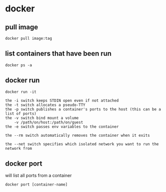 # docker

## pull image
```
docker pull image:tag
```
## list containers that have been run
```
docker ps -a
```
## docker run

    docker run -it

    the -i switch keeps STDIN open even if not attached
    the -t switch allocates a pseudo-TTY
    the -p switch publishes a container's ports to the host (this can be a list of ports)
    the -v switch bind mount a volume
        -v /path/on/host:/path/on/guest
    the -e switch passes env variables to the container

    the --rm switch automatically removes the container when it exits

    the --net switch specifies which isolated network you want to run the network from

## docker port

will list all ports from a container

    docker port [container-name]

